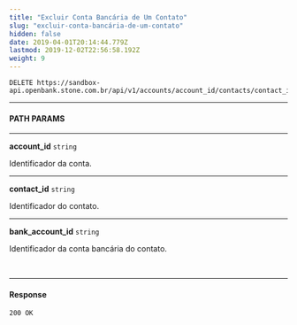 ```yaml
---
title: "Excluir Conta Bancária de Um Contato"
slug: "excluir-conta-bancária-de-um-contato"
hidden: false
date: 2019-04-01T20:14:44.779Z
lastmod: 2019-12-02T22:56:58.192Z
weight: 9
---
```


```
DELETE https://sandbox-api.openbank.stone.com.br/api/v1/accounts/account_id/contacts/contact_id/bank_accounts/bank_account_id
```

---

#### **PATH PARAMS**

---

**account_id**  `string`

Identificador da conta.

---

**contact_id**  `string`

Identificador do contato.

---

**bank_account_id**  `string`

Identificador da conta bancária do contato.

<br>

---

#### **Response**

```
200 OK
```
